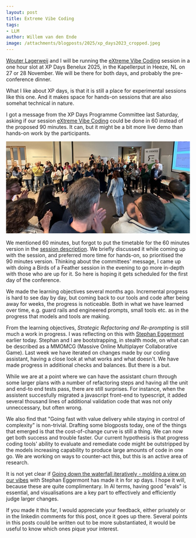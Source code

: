```yaml
---
layout: post
title: Extreme Vibe Coding
tags:
- LLM 
author: Willem van den Ende
image: /attachments/blogposts/2025/xp_days2023_cropped.jpeg
---
```


[Wouter Lagerweij](https://www.lagerweij.com/about/) and I will be running the [eXtreme Vibe Coding](/sessions/2025/extreme_vibe_coding.html) session in a one hour slot at XP Days Benelux 2025, in the Kapellerput in Heeze, NL on 27 or 28 November. We will be there for both days, and probably the pre-conference dinner.

What I like about XP days, is that it is still a place for experimental sessions like this one. And it makes space for hands-on sessions that are also somehat technical in nature.

I got a message from the XP Days Programme Committee last Saturday, asking if our
session [eXtreme Vibe Coding](/sessions/2025/extreme_vibe_coding.html) could be done in 60 instead of the proposed 90 minutes. It can, but it might be a bit more live demo than hands-on work by the participants. 

![A plenary session at XP Days Benelux 2023, someone presenting to a large gathering of onlookers, standing around. ](/attachments/blogposts/2025/xp_days2023_cropped.jpeg)

We mentioned 60 minutes, but forgot to put the timetable for the 60 minutes version in the  [session description](/sessions/2025/extreme_vibe_coding.html). We briefly discussed it while coming up with the session, and preferred more time for hands-on, so prioritised the 90 minutes version. Thinking about the committees' message, I came up with doing a Birds of a Feather session in the evening to go more in-depth with those who are up for it. So here is hoping it gets scheduled for the first day of the conference.

We made the learning objectives several months ago. Incremental progress is hard to see day by day, but coming back to our tools and code after being away for weeks, the progress is noticeable. Both in what we have learned over time, e.g. guard rails and engineered prompts, small tools etc. as in the progress that models and tools are making.

From the learning objectives, *Strategic Refactoring and Re-prompting* is still much a work in progress. I was reflecting on this with [Stephan Eggermont](https://domeinmodel.nl/) earlier today. Stephan and I are bootstrapping, in stealth mode, on what can be described as a MMOMCG (Massive Online Multiplayer Collaborative Game). Last week we have iterated on changes made by our coding assistant, having a close look at what works and what doesn't. We have made progress in additional checks and balances. But there is a but. 

While we are at a point where we can have the assistant churn through some larger plans with a number of refactoring steps and having all the unit and end-to end tests pass, there are still surprises. For instance, when the assistent succesfully migrated a javascript front-end to typescript, it added several thousand lines of additional validation code that was not only unneccessary, but often wrong. 

We also find that "Going fast with value delivery while staying in control of complexity" is non-trivial. Drafting some blogposts today, one of the things that emerged is that the cost-of-change curve is still a thing. We can now get both success and trouble faster. Our current hypothesis is that progress coding tools' ability to evaluate and remediate code might be outstripped by the models increasing capability to produce large amounts of code in one go. We are working on ways to counter-act this, but this is an active area of research.

It is not yet clear if [Going down the waterfall iteratively - molding a view on our vibes](sessions/2025/iterative_waterfall_molding.html) with Stephan Eggermont has made it in for xp days. I hope it will, because these are quite complimentary. In AI terms, having good "evals" is essential, and visualisations are a key part to effectively and efficiently judge larger changes.

If you made it this far, I would appreciate your feedback, either privately or in the linkedin comments for this post, once it goes up there. Several points in this posts could be written out to be more substantiated, it would be useful to know which ones pique your interest.
